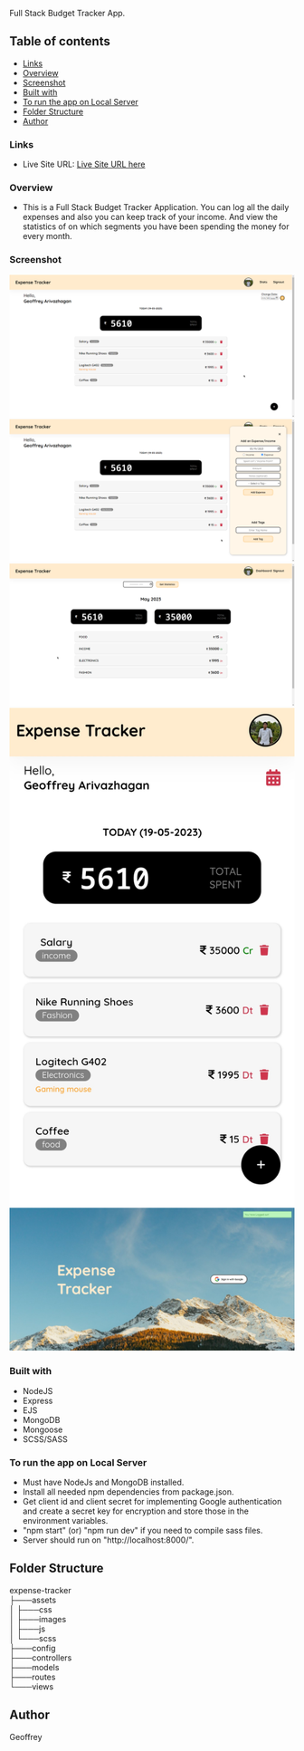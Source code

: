 Full Stack Budget Tracker App.

## Table of contents

- [Links](#links)
- [Overview](#overview)
- [Screenshot](#screenshot)
- [Built with](#built-with)
- [To run the app on Local Server](#to-run-the-app-on-local-server)
- [Folder Structure](#folder-structure)
- [Author](#author)

### Links

- Live Site URL: [Live Site URL here](https://expense-tracker-bfat.onrender.com/)

### Overview

- This is a Full Stack Budget Tracker Application. You can log all the daily expenses and also you can keep track of your income. And view the statistics of on which segments you have been spending the money for every month.

### Screenshot

![](assets/images/1.png)
![](assets/images/2.png)
![](assets/images/3.png)
![](assets/images/4.jpg)
![](assets/images/5.jpg)

### Built with

- NodeJS
- Express
- EJS
- MongoDB
- Mongoose
- SCSS/SASS

### To run the app on Local Server

- Must have NodeJs and MongoDB installed.
- Install all needed npm dependencies from package.json.
- Get client id and client secret for implementing Google authentication and create a secret key for encryption and store those in the environment variables.
- "npm start" (or) "npm run dev" if you need to compile sass files.
- Server should run on "http://localhost:8000/".

## Folder Structure

expense-tracker <br>
├───assets <br>
│ ├───css <br>
│ ├───images <br>
│ ├───js <br>
│ └───scss <br>
├───config <br>
├───controllers <br>
├───models <br>
├───routes <br>
└───views <br>

## Author

Geoffrey
